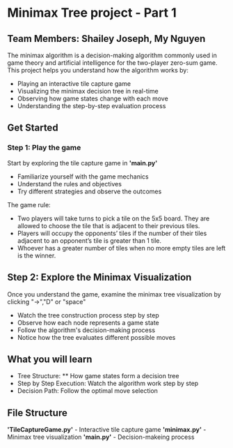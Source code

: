 # Minimax Tree project - Part 1
## Team Members: Shailey Joseph, My Nguyen
The minimax algorithm is a decision-making algorithm commonly used in game theory and artificial intelligence for the two-player zero-sum game. This project helps you understand how the algorithm works by:
- Playing an interactive tile capture game
- Visualizing the minimax decision tree in real-time
- Observing how game states change with each move
- Understanding the step-by-step evaluation process

## Get Started
### Step 1: Play the game
Start by exploring the tile capture game in **'main.py'**
- Familiarize yourself with the game mechanics
- Understand the rules and objectives
- Try different strategies and observe the outcomes

The game rule:
- Two players will take turns to pick a tile on the 5x5 board. They are allowed to choose the tile that is adjacent to their previous tiles.
- Players will occupy the opponents’ tiles if the number of their tiles adjacent to an opponent’s tile is greater than 1 tile.
- Whoever has a greater number of tiles when no more empty tiles are left is the winner.

## Step 2: Explore the Minimax Visualization
Once you understand the game, examine the minimax tree visualization by clicking "->","D" or "space"
- Watch the tree construction process step by step
- Observe how each node represents a game state
- Follow the algorithm's decision-making process
- Notice how the tree evaluates different possible moves

## What you will learn
- Tree Structure: ** How game states form a decision tree
- Step by Step Execution: Watch the algorithm work step by step
- Decision Path: Follow the optimal move selection

## File Structure
**'TileCaptureGame.py'** - Interactive tile capture game
**'minimax.py'** - Minimax tree visualization
**'main.py'** - Decision-makeing process 




